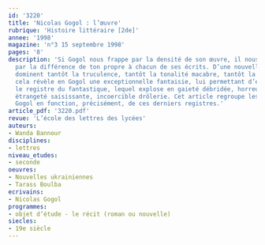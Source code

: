 ```yaml
---
id: '3220'
title: 'Nicolas Gogol : l’œuvre'
rubrique: 'Histoire littéraire [2de]'
annee: '1998'
magazine: 'n°3 15 septembre 1998'
pages: '8'
description: 'Si Gogol nous frappe par la densité de son œuvre, il nous subjugue
  par la différence de ton propre à chacun de ses écrits. D’une nouvelle à l’autre,
  dominent tantôt la truculence, tantôt la tonalité macabre, tantôt la bizarrerie :
  cela révèle en Gogol une exceptionnelle fantaisie, lui permettant d’exceller dans
  le registre du fantastique, lequel explose en gaieté débridée, horreur « vampirique »,
  étrangeté saisissante, incoercible drôlerie. Cet article regroupe les œuvres de
  Gogol en fonction, précisément, de ces derniers registres.'
article_pdf: '3220.pdf'
revue: 'L’école des lettres des lycées'
auteurs:
- Wanda Bannour
disciplines:
- lettres
niveau_etudes:
- seconde
oeuvres:
- Nouvelles ukrainiennes
- Tarass Boulba
ecrivains:
- Nicolas Gogol
programmes:
- objet d’étude - le récit (roman ou nouvelle)
siecles:
- 19e siècle
---
```

